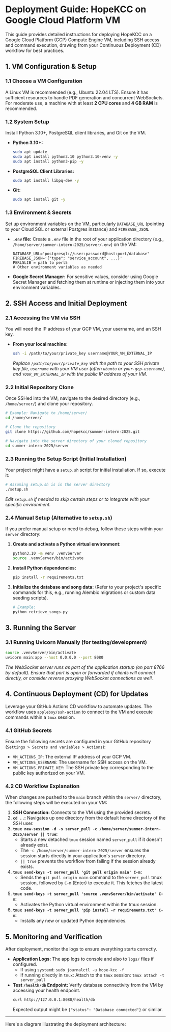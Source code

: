 # Deployment Guide: HopeKCC on Google Cloud Platform VM

This guide provides detailed instructions for deploying HopeKCC on a Google Cloud Platform (GCP) Compute Engine VM, including SSH access and command execution, drawing from your Continuous Deployment (CD) workflow for best practices.

## 1. VM Configuration & Setup

### 1.1 Choose a VM Configuration
A Linux VM is recommended (e.g., Ubuntu 22.04 LTS). Ensure it has sufficient resources to handle PDF generation and concurrent WebSockets. For moderate use, a machine with at least **2 CPU cores** and **4 GB RAM** is recommended.

### 1.2 System Setup
Install Python 3.10+, PostgreSQL client libraries, and Git on the VM.
*   **Python 3.10+:**
    ```bash
    sudo apt update
    sudo apt install python3.10 python3.10-venv -y
    sudo apt install python3-pip -y
    ```
*   **PostgreSQL Client Libraries:**
    ```bash
    sudo apt install libpq-dev -y
    ```
*   **Git:**
    ```bash
    sudo apt install git -y
    ```

### 1.3 Environment & Secrets
Set up environment variables on the VM, particularly `DATABASE_URL` (pointing to your Cloud SQL or external Postgres instance) and `FIREBASE_JSON`.
*   **`.env` file:** Create a `.env` file in the root of your application directory (e.g., `/home/server/summer-intern-2025/server/.env`) on the VM:
    ```
    DATABASE_URL="postgresql://user:password@host:port/database"
    FIREBASE_JSON='{"type": "service_account", ...}'
    PERL5LIB = path to perl5
    # Other environment variables as needed
    ```
*   **Google Secret Manager:** For sensitive values, consider using Google Secret Manager and fetching them at runtime or injecting them into your environment variables.

## 2. SSH Access and Initial Deployment

### 2.1 Accessing the VM via SSH
You will need the IP address of your GCP VM, your username, and an SSH key.
*   **From your local machine:**
    ```bash
    ssh -i /path/to/your/private_key username@YOUR_VM_EXTERNAL_IP
    ```
    *Replace `/path/to/your/private_key` with the path to your SSH private key file, `username` with your VM user (often `ubuntu` or `your-gcp-username`), and `YOUR_VM_EXTERNAL_IP` with the public IP address of your VM.*

### 2.2 Initial Repository Clone
Once SSHed into the VM, navigate to the desired directory (e.g., `/home/server/`) and clone your repository.

```bash
# Example: Navigate to /home/server/
cd /home/server/

# Clone the repository
git clone https://github.com/hopekcc/summer-intern-2025.git

# Navigate into the server directory of your cloned repository
cd summer-intern-2025/server
```

### 2.3 Running the Setup Script (Initial Installation)
Your project might have a `setup.sh` script for initial installation. If so, execute it:

```bash
# Assuming setup.sh is in the server directory
./setup.sh
```
*Edit `setup.sh` if needed to skip certain steps or to integrate with your specific environment.*

### 2.4 Manual Setup (Alternative to `setup.sh`)
If you prefer manual setup or need to debug, follow these steps within your `server` directory:

1.  **Create and activate a Python virtual environment:**
    ```bash
    python3.10 -m venv .venvServer
    source .venvServer/bin/activate
    ```
2.  **Install Python dependencies:**
    ```bash
    pip install -r requirements.txt
    ```
3.  **Initialize the database and song data:** (Refer to your project's specific commands for this, e.g., running Alembic migrations or custom data seeding scripts).
    ```bash
    # Example:
    python retrieve_songs.py
    ```

## 3. Running the Server

### 3.1 Running Uvicorn Manually (for testing/development)
```bash
source .venvServer/bin/activate
uvicorn main:app --host 0.0.0.0 --port 8080
```
*The WebSocket server runs as part of the application startup (on port 8766 by default). Ensure that port is open or forwarded if clients will connect directly, or consider reverse proxying WebSocket connections as well.*



## 4. Continuous Deployment (CD) for Updates

Leverage your GitHub Actions CD workflow to automate updates. The workflow uses `appleboy/ssh-action` to connect to the VM and execute commands within a `tmux` session.

### 4.1 GitHub Secrets
Ensure the following secrets are configured in your GitHub repository (`Settings > Secrets and variables > Actions`):
*   `VM_ACTIONS_IP`: The external IP address of your GCP VM.
*   `VM_ACTIONS_USERNAME`: The username for SSH access on the VM.
*   `VM_ACTIONS_PRIVATE_KEY`: The SSH private key corresponding to the public key authorized on your VM.

### 4.2 CD Workflow Explanation
When changes are pushed to the `main` branch within the `server/` directory, the following steps will be executed on your VM:

1.  **SSH Connection:** Connects to the VM using the provided secrets.
2.  **`cd ..`:** Navigates up one directory from the default home directory of the SSH user.
3.  **`tmux new-session -d -s server_pull -c /home/server/summer-intern-2025/server || true`:**
    *   Starts a new detached `tmux` session named `server_pull` if it doesn't already exist.
    *   The `-c /home/server/summer-intern-2025/server` ensures the session starts directly in your application's `server` directory.
    *   `|| true` prevents the workflow from failing if the session already exists.
4.  **`tmux send-keys -t server_pull 'git pull origin main' C-m`:**
    *   Sends the `git pull origin main` command to the `server_pull` tmux session, followed by `C-m` (Enter) to execute it. This fetches the latest code.
5.  **`tmux send-keys -t server_pull 'source .venvServer/bin/activate' C-m`:**
    *   Activates the Python virtual environment within the tmux session.
6.  **`tmux send-keys -t server_pull 'pip install -r requirements.txt' C-m`:**
    *   Installs any new or updated Python dependencies.


## 5. Monitoring and Verification

After deployment, monitor the logs to ensure everything starts correctly.
*   **Application Logs:** The app logs to console and also to `logs/` files if configured.
    *   If using `systemd`: `sudo journalctl -u hope-kcc -f`
    *   If running directly in `tmux`: Attach to the `tmux` session: `tmux attach -t server_pull`
*   **Test `/health/db` Endpoint:**
    Verify database connectivity from the VM by accessing your health endpoint.
    ```bash
    curl http://127.0.0.1:8080/health/db
    ```
    Expected output might be `{"status": "Database connected"}` or similar.

---
Here's a diagram illustrating the deployment architecture: 
